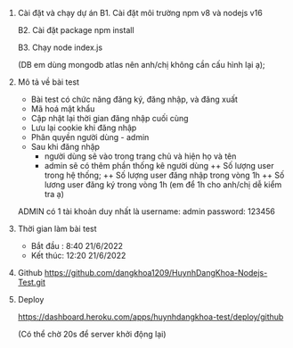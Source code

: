 1. Cài đặt và chạy dự án
    B1. Cài đặt môi trường
        npm v8 và nodejs v16

    B2. Cài đặt package
        npm install
    
    B3. Chạy
        node index.js

    (DB em dùng mongodb atlas nên anh/chị không cần cấu hình lại ạ);

2. Mô tả về bài test
    - Bài test có chức năng đăng ký, đăng nhập, và đăng xuất 
    - Mã hoá mật khẩu
    - Cập nhật lại thời gian đăng nhập cuối cùng
    - Lưu lại cookie khi đăng nhập
    - Phân quyền người dùng - admin
    - Sau khi đăng nhập 
        + người dùng sẽ vào trong trang chủ và hiện họ và tên
        + admin sẽ có thêm phần thống kê người dùng
            ++ Số lượng user trong hệ thống;
            ++ Số lượng user đăng nhập trong vòng 1h
            ++ Số lương user đăng ký trong vòng 1h
            (em để 1h cho anh/chị dễ kiểm tra ạ)
    
    ADMIN có 1 tài khoản duy nhất là
        username: admin
        password: 123456

3. Thời gian làm bài test
    - Bắt đầu : 8:40 21/6/2022
    - Kết thúc: 12:20 21/6/2022


4. Github 
    https://github.com/dangkhoa1209/HuynhDangKhoa-Nodejs-Test.git

5. Deploy

    https://dashboard.heroku.com/apps/huynhdangkhoa-test/deploy/github

    (Có thể chờ 20s để server khởi động lại)

